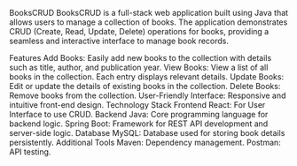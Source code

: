 BooksCRUD
BooksCRUD is a full-stack web application built using Java that allows users to manage a collection of books. The application demonstrates CRUD (Create, Read, Update, Delete) operations for books, providing a seamless and interactive interface to manage book records.

Features
Add Books: Easily add new books to the collection with details such as title, author, and publication year.
View Books: View a list of all books in the collection. Each entry displays relevant details.
Update Books: Edit or update the details of existing books in the collection.
Delete Books: Remove books from the collection.
User-Friendly Interface: Responsive and intuitive front-end design.
Technology Stack
Frontend
React: For User Interface to use CRUD.
Backend
Java: Core programming language for backend logic.
Spring Boot: Framework for REST API development and server-side logic.
Database
MySQL: Database used for storing book details persistently.
Additional Tools
Maven: Dependency management.
Postman: API testing.
